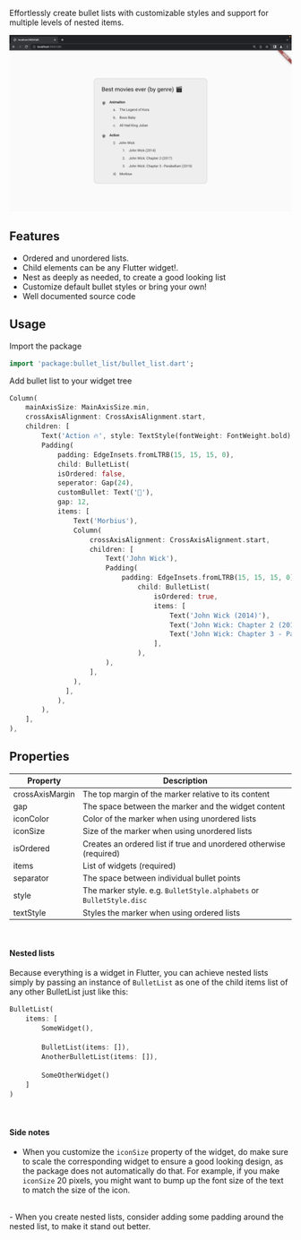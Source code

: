 Effortlessly create bullet lists with customizable styles and support for multiple levels of nested items.

![Alt Webpage.png](/assets/screenshot.png)

## Features

- Ordered and unordered lists.
- Child elements can be any Flutter widget!.
- Nest as deeply as needed, to create a good looking list
- Customize default bullet styles or bring your own!
- Well documented source code

## Usage

Import the package

```dart
import 'package:bullet_list/bullet_list.dart';
```

Add bullet list to your widget tree

```dart
Column(
    mainAxisSize: MainAxisSize.min,
    crossAxisAlignment: CrossAxisAlignment.start,
    children: [
        Text('Action 🔥', style: TextStyle(fontWeight: FontWeight.bold)),
        Padding(
            padding: EdgeInsets.fromLTRB(15, 15, 15, 0),
            child: BulletList(
            isOrdered: false,
            seperator: Gap(24),
            customBullet: Text('🍿'),
            gap: 12,
            items: [
                Text('Morbius'),
                Column(
                    crossAxisAlignment: CrossAxisAlignment.start,
                    children: [
                        Text('John Wick'),
                        Padding(
                            padding: EdgeInsets.fromLTRB(15, 15, 15, 0),
                                child: BulletList(
                                    isOrdered: true,
                                    items: [
                                        Text('John Wick (2014)'),
                                        Text('John Wick: Chapter 2 (2017'),
                                        Text('John Wick: Chapter 3 - Parabellum (2019)'),
                                    ],
                                ),
                        ),
                    ],
                ),
              ],
            ),
        ),
    ],
),
```

## Properties
| Property          | Description |
| --------          | ---------- |
| crossAxisMargin   | The top margin of the marker relative to its content |
| gap               | The space between the marker and the widget content | 
| iconColor         | Color of the marker when using unordered lists |
| iconSize          | Size of the marker when using unordered lists |
| isOrdered         | Creates an ordered list if true and unordered otherwise (required)|
| items             | List of widgets (required) |
| separator         | The space between individual bullet points |
| style             | The marker style. e.g. `BulletStyle.alphabets` or `BulletStyle.disc`  |
| textStyle         | Styles the marker when using ordered lists |

<br>

#### Nested lists
Because everything is a widget in Flutter, you can achieve nested lists simply by passing an instance of `BulletList` as one of the child items list of any other BulletList just like this:
```dart
BulletList(
    items: [
        SomeWidget(),

        BulletList(items: []),
        AnotherBulletList(items: []),

        SomeOtherWidget()
    ]
)
```

<br>

#### Side notes

- When you customize the ```iconSize``` property of the widget, do make sure to scale the corresponding widget to ensure a good looking design, as the package does not automatically do that. For example, if you make ```iconSize``` 20 pixels, you might want to bump up the font size of the text to match the size of the icon.
<br>
- When you create nested lists, consider adding some padding around the nested list, to make it stand out better.